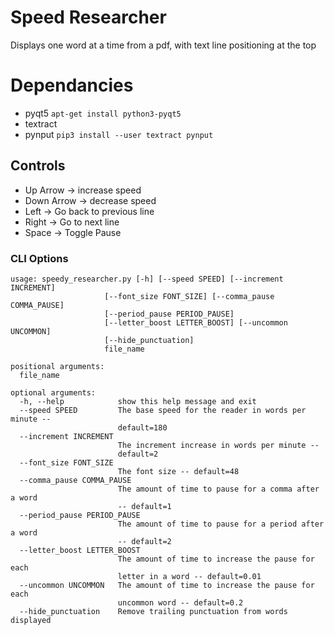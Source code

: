 # Speed Researcher

Displays one word at a time from a pdf, with text line positioning at the top

# Dependancies
* pyqt5 `apt-get install python3-pyqt5`
* textract
* pynput `pip3 install --user textract pynput`

## Controls
* Up Arrow -> increase speed
* Down Arrow -> decrease speed
* Left -> Go back to previous line
* Right -> Go to next line
* Space -> Toggle Pause

### CLI Options
```
usage: speedy_researcher.py [-h] [--speed SPEED] [--increment INCREMENT]
                     [--font_size FONT_SIZE] [--comma_pause COMMA_PAUSE]
                     [--period_pause PERIOD_PAUSE]
                     [--letter_boost LETTER_BOOST] [--uncommon UNCOMMON]
                     [--hide_punctuation]
                     file_name

positional arguments:
  file_name

optional arguments:
  -h, --help            show this help message and exit
  --speed SPEED         The base speed for the reader in words per minute --
                        default=180
  --increment INCREMENT
                        The increment increase in words per minute --
                        default=2
  --font_size FONT_SIZE
                        The font size -- default=48
  --comma_pause COMMA_PAUSE
                        The amount of time to pause for a comma after a word
                        -- default=1
  --period_pause PERIOD_PAUSE
                        The amount of time to pause for a period after a word
                        -- default=2
  --letter_boost LETTER_BOOST
                        The amount of time to increase the pause for each
                        letter in a word -- default=0.01
  --uncommon UNCOMMON   The amount of time to increase the pause for each
                        uncommon word -- default=0.2
  --hide_punctuation    Remove trailing punctuation from words displayed
```
